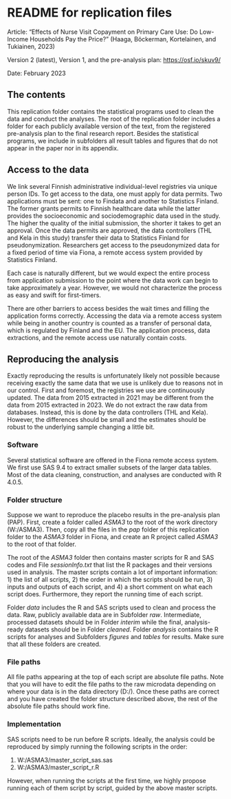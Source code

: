 # README for replication files 

Article: “Effects of Nurse Visit Copayment on Primary Care Use: Do Low-Income Households Pay the Price?” (Haaga, Böckerman, Kortelainen, and Tukiainen, 2023)

Version 2 (latest), Version 1, and the pre-analysis plan: https://osf.io/skuv9/

Date: February 2023 <br>


## The contents

This replication folder contains the statistical programs used to clean the data and conduct the analyses. The root of the replication folder includes a folder for each publicly available version of the text, from the registered pre-analysis plan to the final research report. Besides the statistical programs, we include in subfolders all result tables and figures that do not appear in the paper nor in its appendix.

## Access to the data

We link several Finnish administrative individual-level registries via unique person IDs. To get access to the data, one must apply for data permits. Two applications must be sent: one to Findata and another to Statistics Finland. The former grants permits to Finnish healthcare data while the latter provides the socioeconomic and sociodemographic data used in the study. The higher the quality of the initial submission, the shorter it takes to get an approval. Once the data permits are approved, the data controllers (THL and Kela in this study) transfer their data to Statistics Finland for pseudonymization. Researchers get access to the pseudonymized data for a fixed period of time via Fiona, a remote access system provided by Statistics Finland.

Each case is naturally different, but we would expect the entire process from application submission to the point where the data work can begin to take approximately a year. However, we would not characterize the process as easy and swift for first-timers. 

There are other barriers to access besides the wait times and filling the application forms correctly. Accessing the data via a remote access system while being in another country is counted as a transfer of personal data, which is regulated by Finland and the EU. The application process, data extractions, and the remote access use naturally contain costs.

## Reproducing the analysis

Exactly reproducing the results is unfortunately likely not possible because receiving exactly the same data that we use is unlikely due to reasons not in our control. First and foremost, the registries we use are continuously updated. The data from 2015 extracted in 2021 may be different from the data from 2015 extracted in 2023. We do not extract the raw data from databases. Instead, this is done by the data controllers (THL and Kela). However, the differences should be small and the estimates should be robust to the underlying sample changing a little bit.

### Software

Several statistical software are offered in the Fiona remote access system. We first use SAS 9.4 to extract smaller subsets of the larger data tables. Most of the data cleaning, construction, and analyses are conducted with R 4.0.5. 

### Folder structure

Suppose we want to reproduce the placebo results in the pre-analysis plan (PAP). First, create a folder called *ASMA3* to the root of the work directory (W:/ASMA3). Then, copy all the files in the *pap* folder of this replication folder to the *ASMA3* folder in Fiona, and create an R project called *ASMA3* to the root of that folder.

The root of the *ASMA3* folder then contains master scripts for R and SAS codes and File *sessionInfo.txt* that list the R packages and their versions used in analysis. The master scripts contain a lot of important information: 1) the list of all scripts, 2) the order in which the scripts should be run, 3) inputs and outputs of each script, and 4) a short comment on what each script does. Furthermore, they report the running time of each script.

Folder *data* includes the R and SAS scripts used to clean and process the data. Raw, publicly available data are in Subfolder *raw*. Intermediate, processed datasets should be in Folder *interim* while the final, analysis-ready datasets should be in Folder *cleaned*. Folder *analysis* contains the R scripts for analyses and Subfolders *figures* and *tables* for results. Make sure that all these folders are created.

### File paths

All file paths appearing at the top of each script are absolute file paths. Note that you will have to edit the file paths to the raw microdata depending on where your data is in the data directory (D:/). Once these paths are correct and you have created the folder structure described above, the rest of the absolute file paths should work fine.

### Implementation

SAS scripts need to be run before R scripts. Ideally, the analysis could be reproduced by simply running the following scripts in the order:
1. W:/ASMA3/master_script_sas.sas
2. W:/ASMA3/master_script_r.R

However, when running the scripts at the first time, we highly propose running each of them script by script, guided by the above master scripts.
